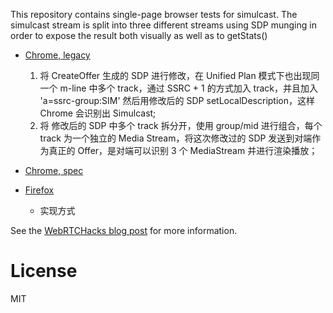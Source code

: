 This repository contains single-page browser tests for simulcast.
The simulcast stream is split into three different streams using SDP munging in order to expose
the result both visually as well as to getStats()

* [Chrome, legacy](https://aggresss.github.io/simulcast-playground/html/chrome)
    1. 将 CreateOffer 生成的 SDP 进行修改，在 Unified Plan 模式下也出现同一个 m-line 中多个 track，通过 SSRC + 1 的方式加入 track，并且加入 'a=ssrc-group:SIM' 然后用修改后的 SDP setLocalDescription，这样 Chrome 会识别出 Simulcast;
    2. 将 修改后的 SDP 中多个 track 拆分开，使用 group/mid 进行组合，每个 track 为一个独立的 Media Stream，将这次修改过的 SDP 发送到对端作为真正的 Offer，是对端可以识别 3 个 MediaStream 并进行渲染播放；

* [Chrome, spec](https://aggresss.github.io/simulcast-playground/html/rid-as-mid)


* [Firefox](https://aggresss.github.io/simulcast-playground/html/firefox)
    * 实现方式

See the [WebRTCHacks blog post](https://webrtchacks.com/a-playground-for-simulcast-without-an-sfu/) for more information.

# License
MIT
